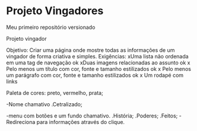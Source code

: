 # Projeto Vingadores
 Meu primeiro repositório versionado

 Projeto vingador

Objetivo: Criar uma página onde mostre todas as informações de um vingador de forma criativa e simples.
Exigências:
    xUma lista não ordenada em uma tag de navegação ok
    xDuas imagens relacionadas ao assunto ok
    x Pelo menos um título com cor, fonte e tamanho estilizados ok
    x Pelo menos um parágrafo com cor, fonte e tamanho estilizados ok
    x Um rodapé com links 

Paleta de cores: preto, vermelho, prata;

-Nome chamativo
    .Cetralizado;
    
-menu com botões e um fundo chamativo.
    .História;
    .Poderes;
    .Feitos;
-Redireciona para informações através do clique.
